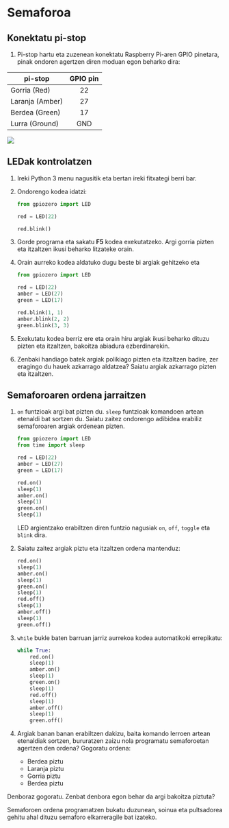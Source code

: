 # Semaforoa

## Konektatu pi-stop

1. Pi-stop hartu eta zuzenean konektatu Raspberry Pi-aren GPIO pinetara, pinak ondoren agertzen diren moduan egon beharko dira:

| pi-stop   | GPIO pin |
| --------- | :------: |
| Gorria (Red)       | 22       |
| Laranja (Amber)     | 27       |
| Berdea (Green)     | 17       |
| Lurra (Ground)    | GND      |

![](images/pi-stop.png)

## LEDak kontrolatzen

1. Ireki Python 3 menu nagusitik eta bertan ireki fitxategi berri bar.

1. Ondorengo kodea idatzi:

    ```python
    from gpiozero import LED

    red = LED(22)

    red.blink()
    ```

1. Gorde programa eta sakatu **F5** kodea exekutatzeko. Argi gorria pizten eta itzaltzen ikusi beharko litzateke orain. 

1. Orain aurreko kodea aldatuko dugu beste bi argiak gehitzeko eta 


    ```python
    from gpiozero import LED

    red = LED(22)
    amber = LED(27)
    green = LED(17)

    red.blink(1, 1)
    amber.blink(2, 2)
    green.blink(3, 3)
    ```

1. Exekutatu kodea berriz ere eta orain hiru argiak ikusi beharko dituzu pizten eta itzaltzen, bakoitza abiadura ezberdinarekin.

1. Zenbaki handiago batek argiak polikiago pizten eta itzaltzen badire, zer eragingo du hauek azkarrago aldatzea? Saiatu argiak azkarrago pizten eta itzaltzen.

## Semaforoaren ordena jarraitzen

1. `on` funtzioak argi bat pizten du. `sleep` funtzioak komandoen artean etenaldi bat sortzen du. Saiatu zaitez ondorengo adibidea erabiliz semaforoaren argiak ordenean pizten.

    ```python
    from gpiozero import LED
    from time import sleep

    red = LED(22)
    amber = LED(27)
    green = LED(17)

    red.on()
    sleep(1)
    amber.on()
    sleep(1)
    green.on()
    sleep(1)
    ```

    LED argientzako erabiltzen diren funtzio nagusiak `on`, `off`, `toggle` eta `blink` dira.

1. Saiatu zaitez argiak piztu eta itzaltzen ordena mantenduz:

    ```python
    red.on()
    sleep(1)
    amber.on()
    sleep(1)
    green.on()
    sleep(1)
    red.off()
    sleep(1)
    amber.off()
    sleep(1)
    green.off()
    ```

1. `while` bukle baten barruan jarriz aurrekoa kodea automatikoki errepikatu:

    ```python
    while True:
        red.on()
        sleep(1)
        amber.on()
        sleep(1)
        green.on()
        sleep(1)
        red.off()
        sleep(1)
        amber.off()
        sleep(1)
        green.off()
    ```

1. Argiak banan banan erabiltzen dakizu, baita komando lerroen artean etenaldiak sortzen, bururatzen zaizu nola programatu semaforoetan agertzen den ordena? Gogoratu ordena:

    - Berdea piztu
    - Laranja piztu
    - Gorria piztu
    - Berdea piztu

Denboraz gogoratu. Zenbat denbora egon behar da argi bakoitza piztuta?

Semaforoen ordena programatzen bukatu duzunean, soinua eta pultsadorea gehitu ahal dituzu semaforo elkarreragile bat izateko.
